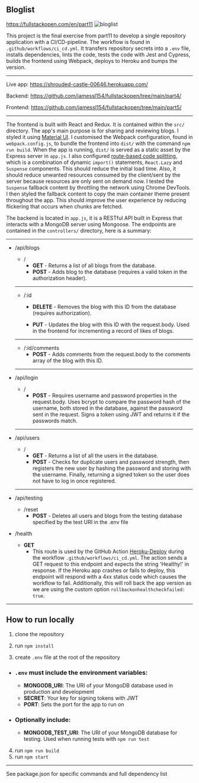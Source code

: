 ## Bloglist
https://fullstackopen.com/en/part11
![bloglist](https://github.com/jamessl154/bloglist/actions/workflows/ci_cd.yml/badge.svg)

This project is the final exercise from part11 to develop a single repository application with a CI/CD-pipeline. The workflow is found in `.github/workflows/ci_cd.yml`. It transfers repository secrets into a ```.env``` file, installs dependencies, lints the code, tests the code with Jest and Cypress, builds the frontend using Webpack, deploys to Heroku and bumps the version.

---

Live app: https://shrouded-castle-00646.herokuapp.com/

Backend: https://github.com/jamessl154/fullstackopen/tree/main/part4/

Frontend: https://github.com/jamessl154/fullstackopen/tree/main/part5/

---

The frontend is built with React and Redux. It is contained within the ```src/``` directory. The app's main purpose is for sharing and reviewing blogs. I styled it using [Material UI](https://mui.com/). I customised the Webpack configuration, found in ```webpack.config.js```, to bundle the frontend into ```dist/``` with the command `npm run build`. When the app is running, ```dist/``` is served as a static asset by the Express server in `app.js`. I also configured [route-based code splitting](https://reactjs.org/docs/code-splitting.html#route-based-code-splitting), which is a combination of dynamic `import()` statements, `React.Lazy` and `Suspense` components. This should reduce the initial load time. Also, it should reduce unwanted resources consumed by the client/sent by the server because resources are only sent on demand now. I tested the ```Suspense``` fallback content by throttling the network using Chrome DevTools. I then styled the fallback content to copy the main container theme present throughout the app. This should improve the user experience by reducing flickering that occurs when chunks are fetched.

The backend is located in `app.js`, it is a RESTful API built in Express that interacts with a MongoDB server using Mongoose. The endpoints are contained in the ```controllers/``` directory, here is a summary:

---
  - /api/blogs
    * /
      - __GET__ - Returns a list of all blogs from the database.
      - __POST__ - Adds blog to the database (requires a valid token in the authorization header).
    ---
    * /:id
      - __DELETE__ - Removes the blog with this ID from the database (requires authorization).

      - __PUT__ - Updates the blog with this ID with the request.body. Used in the frontend for incrementing a record of likes of blogs.
    ---
    * /:id/comments
      - __POST__ - Adds comments from the request.body to the comments array of the blog with this ID.
    ---

  - /api/login
    * /
      - __POST__ - Requires username and password properties in the request.body. Uses bcrypt to compare the password hash of the username, both stored in the database, against the password sent in the request. Signs a token using JWT and returns it if the passwords match.
    ---
  - /api/users
    * /
      - __GET__ - Returns a list of all the users in the database.
      - __POST__ - Checks for duplicate users and password strength, then registers the new user by hashing the password and storing with the username. Finally, returning a signed token so the user does not have to log in once registered.
    ---
  - /api/testing
    * /reset
      - __POST__ - Deletes all users and blogs from the testing database specified by the test URI in the .env file

  - /health

    - __GET__ 
      - This route is used by the GitHub Action [Heroku-Deploy](https://github.com/marketplace/actions/deploy-to-heroku#health-check) during the workflow ```.github/workflows/ci_cd.yml```. The action sends a GET request to this endpoint and expects the string 'Healthy!' in response. If the Heroku app crashes or fails to deploy, this endpoint will respond with a 4xx status code which causes the workflow to fail. Additionally, this will roll back the app version as we are using the custom option ```rollbackonhealthcheckfailed: true```.

---
## How to run locally

1. clone the repository
2. run `npm install`

3. create ```.env``` file at the root of the repository
- ### ```.env``` must include the environment variables:
  - **MONGODB_URI**: The URI of your MongoDB database used in production and development
  - **SECRET**: Your key for signing tokens with JWT
  - **PORT**: Sets the port for the app to run on

- ### Optionally include:

  - **MONGODB_TEST_URI**: The URI of your MongoDB database for testing. Used when running tests with `npm run test`

4. run `npm run build`
5. run `npm start`
---
See package.json for specific commands and full dependency list
